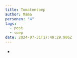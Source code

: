 ```yaml
---
title: Tomatensoep
author: Mama
personen: "4"
tags:
  - post
  - soep
date: 2024-07-31T17:49:29.906Z
---
```

- 